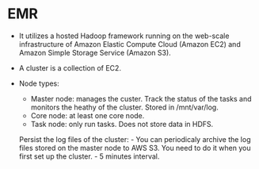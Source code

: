 # EMR
- It utilizes a hosted Hadoop framework running on the web-scale infrastructure of Amazon Elastic Compute Cloud (Amazon EC2) and Amazon Simple Storage Service (Amazon S3).
- A cluster is a collection of EC2.
- Node types:
    - Master node: manages the custer. Track the status of the tasks and monitors the heathy of the cluster. Stored in /mnt/var/log.
    - Core node: at least one core node. 
    - Task node: only run tasks. Does not store data in HDFS.


    Persist the log files of the cluster:
        - You can periodicaly archive the log files stored on the master node to AWS S3. You need to do it when you first set up the cluster. 
        - 5 minutes interval.
